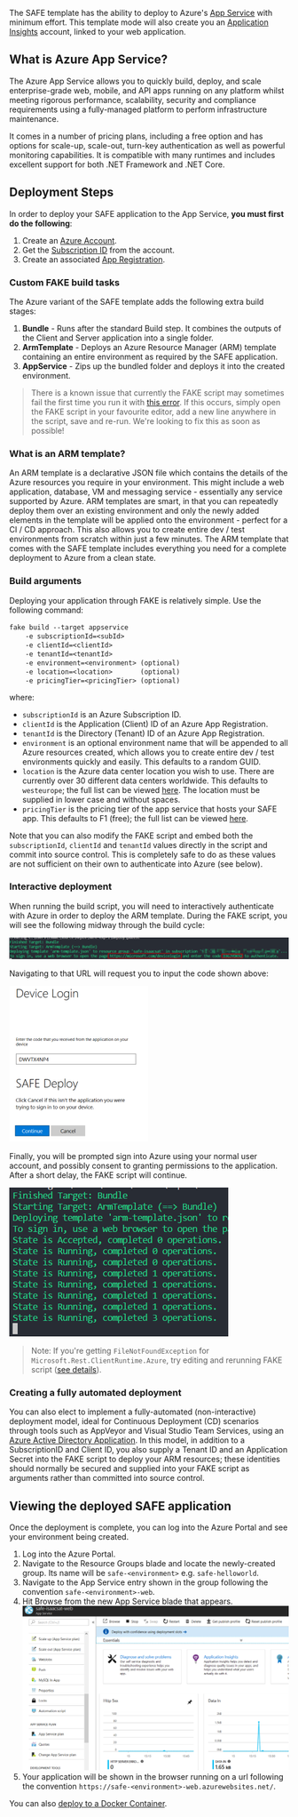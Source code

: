 The SAFE template has the ability to deploy to Azure's [App Service](https://azure.microsoft.com/en-us/services/app-service/) with minimum effort. This template mode will also create you an [Application Insights](https://azure.microsoft.com/en-us/services/application-insights/) account, linked to your web application.

## What is Azure App Service?

The Azure App Service allows you to quickly build, deploy, and scale enterprise-grade web, mobile, and API apps running on any platform whilst meeting rigorous performance, scalability, security and compliance requirements using a fully-managed platform to perform infrastructure maintenance.

It comes in a number of pricing plans, including a free option and has options for scale-up, scale-out, turn-key authentication as well as powerful monitoring capabilities. It is compatible with many runtimes and includes excellent support for both .NET Framework and .NET Core.

## Deployment Steps

In order to deploy your SAFE application to the App Service, **you must first do the following**:

1. Create an [Azure Account](template-azure-registration.md#creating-an-azure-account).
1. Get the [Subscription ID](template-azure-registration.md#selecting-a-subscription) from the account.
1. Create an associated [App Registration](template-azure-registration.md#creating-an-app-registration).

### Custom FAKE build tasks

The Azure variant of the SAFE template adds the following extra build stages:

1. **Bundle** - Runs after the standard Build step. It combines the outputs of the Client and Server application into a single folder.
1. **ArmTemplate** - Deploys an Azure Resource Manager (ARM) template containing an entire environment as required by the SAFE application.
1. **AppService** - Zips up the bundled folder and deploys it into the created environment.

> There is a known issue that currently the FAKE script may sometimes fail the first time you run it with [this error](https://github.com/SAFE-Stack/SAFE-template/pull/65#issuecomment-385619990). If this occurs, simply open the FAKE script in your favourite editor, add a new line anywhere in the script, save and re-run. We're looking to fix this as soon as possible!

### What is an ARM template?

An ARM template is a declarative JSON file which contains the details of the Azure resources you require in your environment. This might include a web application, database, VM and messaging service - essentially any service supported by Azure. ARM templates are smart, in that you can repeatedly deploy them over an existing environment and only the newly added elements in the template will be applied onto the environment - perfect for a CI / CD approach. This also allows you to create entire dev / test environments from scratch within just a few minutes. The ARM template that comes with the SAFE template includes everything you need for a complete deployment to Azure from a clean state.

### Build arguments

Deploying your application through FAKE is relatively simple. Use the following command:
```
fake build --target appservice
    -e subscriptionId=<subId>
    -e clientId=<clientId>
    -e tenantId=<tenantId>
    -e environment=<environment> (optional)
    -e location=<location>       (optional)
    -e pricingTier=<pricingTier> (optional)
```
where:

* `subscriptionId` is an Azure Subscription ID.
* `clientId` is the Application (Client) ID of an Azure App Registration.
* `tenantId` is the Directory (Tenant) ID of an Azure App Registration.
* `environment` is an optional environment name that will be appended to all Azure resources created, which allows you to create entire dev / test environments quickly and easily. This defaults to a random GUID.
* `location` is the Azure data center location you wish to use. There are currently over 30 different data centers worldwide. This defaults to `westeurope`; the full list can be viewed [here](https://blogs.msdn.microsoft.com/uk_faculty_connection/2016/09/19/azure-data-centers-and-regions/). The location must be supplied in lower case and without spaces.
* `pricingTier` is the pricing tier of the app service that hosts your SAFE app. This defaults to F1 (free); the full list can be viewed [here](https://azure.microsoft.com/en-us/pricing/details/app-service/).

Note that you can also modify the FAKE script and embed both the `subscriptionId`, `clientId` and `tenantId` values directly in the script and commit into source control. This is completely safe to do as these values are not sufficient on their own to authenticate into Azure (see below).

### Interactive deployment

When running the build script, you will need to interactively authenticate with Azure in order to deploy the ARM template. During the FAKE script, you will see the following midway through the build cycle:

![](img/deploy-appservice-1.png)

Navigating to that URL will request you to input the code shown above:

![](img/deploy-appservice-2.png)

Finally, you will be prompted sign into Azure using your normal user account, and possibly consent to granting permissions to the application. After a short delay, the FAKE script will continue.

![](img/deploy-appservice-3.png)

> Note: If you're getting `FileNotFoundException` for `Microsoft.Rest.ClientRuntime.Azure`, try editing and rerunning FAKE script ([see details](https://github.com/SAFE-Stack/SAFE-template/pull/65#issuecomment-385621229)).

### Creating a fully automated deployment

You can also elect to implement a fully-automated (non-interactive) deployment model, ideal for Continuous Deployment (CD) scenarios through tools such as AppVeyor and Visual Studio Team Services, using an [Azure Active Directory Application](https://docs.microsoft.com/en-us/azure/azure-resource-manager/resource-group-create-service-principal-portal#create-an-azure-active-directory-application). In this model, in addition to a SubscriptionID and Client ID, you also supply a Tenant ID and an Application Secret into the FAKE script to deploy your ARM resources; these identities should normally be secured and supplied into your FAKE script as arguments rather than committed into source control.

## Viewing the deployed SAFE application

Once the deployment is complete, you can log into the Azure Portal and see your environment being created.

1. Log into the Azure Portal.
1. Navigate to the Resource Groups blade and locate the newly-created group. Its name will be `safe-<environment>` e.g. `safe-helloworld`.
1. Navigate to the App Service entry shown in the group following the convention `safe-<environment>-web`.
1. Hit Browse from the new App Service blade that appears.
![](img/deploy-appservice-4.png)
1. Your application will be shown in the browser running on a url following the convention `https://safe-<environment>-web.azurewebsites.net/`.

You can also [deploy to a Docker Container](template-docker.md).